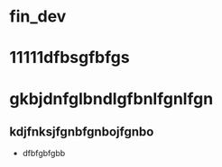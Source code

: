 # fin_dev
<h1>11111dfbsgfbfgs<h1>


<p>gkbjdnfglbndlgfbnlfgnlfgn</p>


<h2>kdjfnksjfgnbfgnbojfgnbo</h2>


<ul>
<li>dfbfgbfgbb</li>

</ul>
<style type="text/css">
    <!--td {border: 1px solid #ccc;}br {mso-data-placement:same-cell;}
    -->
</style>
<table border="1" cellpadding="0" cellspacing="0" dir="ltr" style="table-layout:fixed;font-size:10pt;font-family:Arial;width:0px;border-collapse:collapse;border:none;" xmlns="http://www.w3.org/1999/xhtml">
    <tbody>
        <tr style="height:21px;">
            <td data-sheets-value='{"1":2,"2":"work_table"}' style="overflow:hidden;padding:2px 3px 2px 3px;vertical-align:top;background-color:#d9ead3;wrap-strategy:4;white-space:normal;word-wrap:break-word;">work_table</td>
            <td data-sheets-value='{"1":2,"2":"Рабочая таблица. Учет активов, работа с опционами, тестирование алгоритмической торговли, хэджирование и пр."}' style="overflow:hidden;padding:2px 3px 2px 3px;vertical-align:top;background-color:#d9ead3;wrap-strategy:4;white-space:normal;word-wrap:break-word;">Рабочая таблица. Учет активов, работа с опционами, тестирование алгоритмической торговли, хэджирование и пр.</td>
            <td data-sheets-hyperlink="https://docs.google.com/spreadsheets/d/1bfNJIgSEo9V5Jww1-EoUh_onba2bGY2LpDVx4aYlPzc/edit#gid=380395952" data-sheets-value='{"1":2,"2":"https://docs.google.com/spreadsheets/d/1bfNJIgSEo9V5Jww1-EoUh_onba2bGY2LpDVx4aYlPzc/edit#gid=380395952"}' style="overflow:hidden;padding:2px 3px 2px 3px;vertical-align:top;background-color:#d9ead3;text-decoration:underline;wrap-strategy:4;white-space:normal;word-wrap:break-word;color:#1155cc;"><a class="in-cell-link" href="https://docs.google.com/spreadsheets/d/1bfNJIgSEo9V5Jww1-EoUh_onba2bGY2LpDVx4aYlPzc/edit#gid=380395952" target="_blank">https://docs.google.com/spreadsheets/d/1bfNJIgSEo9V5Jww1-EoUh_onba2bGY2LpDVx4aYlPzc/edit#gid=380395952</a></td>
        </tr>
        <tr style="height:21px;">
            <td data-sheets-value='{"1":2,"2":"stream_main.py\nSTREAM.rar"}' style="overflow:hidden;padding:2px 3px 2px 3px;vertical-align:top;background-color:#d9ead3;wrap-strategy:4;white-space:normal;word-wrap:break-word;">stream_main.py<br>STREAM.rar</td>
            <td data-sheets-value='{"1":2,"2":"Калькулятор фундаментальных показателей и теханализа, для ручной проверки одного тикера"}' style="overflow:hidden;padding:2px 3px 2px 3px;vertical-align:top;background-color:#d9ead3;wrap-strategy:4;white-space:normal;word-wrap:break-word;">Калькулятор фундаментальных показателей и теханализа, для ручной проверки одного тикера</td>
            <td data-sheets-hyperlink="https://drive.google.com/drive/u/0/folders/1xDwig6Dr_Smv16YzyGnhAb8e1gZ2UNkH" data-sheets-value='{"1":2,"2":"https://drive.google.com/drive/u/0/folders/1xDwig6Dr_Smv16YzyGnhAb8e1gZ2UNkH"}' style="overflow:hidden;padding:2px 3px 2px 3px;vertical-align:top;background-color:#d9ead3;text-decoration:underline;wrap-strategy:4;white-space:normal;word-wrap:break-word;color:#1155cc;"><a class="in-cell-link" href="https://drive.google.com/drive/u/0/folders/1xDwig6Dr_Smv16YzyGnhAb8e1gZ2UNkH" target="_blank">https://drive.google.com/drive/u/0/folders/1xDwig6Dr_Smv16YzyGnhAb8e1gZ2UNkH</a></td>
        </tr>
        <tr style="height:21px;">
            <td data-sheets-value='{"1":2,"2":"SMA + Breakout.ipynb"}' style="overflow:hidden;padding:2px 3px 2px 3px;vertical-align:top;background-color:#fff2cc;wrap-strategy:4;white-space:normal;word-wrap:break-word;">SMA + Breakout.ipynb</td>
            <td data-sheets-value='{"1":2,"2":"Срипт в тремя стратегиями по скользящим средним и Breakout. Формирует портфель из волатильных акций и дает сигналы на его покупку или продажу."}' style="overflow:hidden;padding:2px 3px 2px 3px;vertical-align:top;background-color:#fff2cc;wrap-strategy:4;white-space:normal;word-wrap:break-word;">Срипт в тремя стратегиями по скользящим средним и Breakout. Формирует портфель из волатильных акций и дает сигналы на его покупку или продажу.</td>
            <td data-sheets-hyperlink="https://drive.google.com/drive/u/0/folders/1OWUB-KGU_LTrbSuHe_f0cj-YsuqVDUKK" data-sheets-value='{"1":2,"2":"https://drive.google.com/drive/u/0/folders/1OWUB-KGU_LTrbSuHe_f0cj-YsuqVDUKK"}' style="overflow:hidden;padding:2px 3px 2px 3px;vertical-align:top;background-color:#fff2cc;text-decoration:underline;wrap-strategy:4;white-space:normal;word-wrap:break-word;color:#1155cc;"><a class="in-cell-link" href="https://drive.google.com/drive/u/0/folders/1OWUB-KGU_LTrbSuHe_f0cj-YsuqVDUKK" target="_blank">https://drive.google.com/drive/u/0/folders/1OWUB-KGU_LTrbSuHe_f0cj-YsuqVDUKK</a></td>
        </tr>
        <tr style="height:21px;">
            <td data-sheets-value='{"1":2,"2":"SMA + Breakout работает по России.ipynb"}' style="overflow:hidden;padding:2px 3px 2px 3px;vertical-align:top;background-color:#fff2cc;wrap-strategy:4;white-space:normal;word-wrap:break-word;">SMA + Breakout работает по России.ipynb</td>
            <td data-sheets-value='{"1":2,"2":"Срипт в тремя стратегиями по скользящим средним и Breakout. Формирует портфель из волатильных акций и дает сигналы на его покупку или продажу. Сейчас работает на Российских, турецких, польских и сингапурских компаниях"}' style="overflow:hidden;padding:2px 3px 2px 3px;vertical-align:top;background-color:#fff2cc;wrap-strategy:4;white-space:normal;word-wrap:break-word;">Срипт в тремя стратегиями по скользящим средним и Breakout. Формирует портфель из волатильных акций и дает сигналы на его покупку или продажу. Сейчас работает на Российских, турецких, польских и сингапурских компаниях</td>
            <td data-sheets-hyperlink="https://drive.google.com/drive/u/0/folders/1OWUB-KGU_LTrbSuHe_f0cj-YsuqVDUKK" data-sheets-value='{"1":2,"2":"https://drive.google.com/drive/u/0/folders/1OWUB-KGU_LTrbSuHe_f0cj-YsuqVDUKK"}' style="overflow:hidden;padding:2px 3px 2px 3px;vertical-align:top;background-color:#fff2cc;text-decoration:underline;wrap-strategy:4;white-space:normal;word-wrap:break-word;color:#1155cc;"><a class="in-cell-link" href="https://drive.google.com/drive/u/0/folders/1OWUB-KGU_LTrbSuHe_f0cj-YsuqVDUKK" target="_blank">https://drive.google.com/drive/u/0/folders/1OWUB-KGU_LTrbSuHe_f0cj-YsuqVDUKK</a></td>
        </tr>
        <tr style="height:21px;">
            <td data-sheets-value='{"1":2,"2":"Portfolio Beta.ipynb"}' style="overflow:hidden;padding:2px 3px 2px 3px;vertical-align:top;background-color:#fff2cc;wrap-strategy:4;white-space:normal;word-wrap:break-word;">Portfolio Beta.ipynb</td>
            <td data-sheets-value='{"1":2,"2":"Расчет бэты для нескольких компаний, Корреляция компаний, Расчет границы эффективности"}' style="overflow:hidden;padding:2px 3px 2px 3px;vertical-align:top;background-color:#fff2cc;wrap-strategy:4;white-space:normal;word-wrap:break-word;">Расчет бэты для нескольких компаний, Корреляция компаний, Расчет границы эффективности</td>
            <td data-sheets-hyperlink="https://drive.google.com/drive/u/0/folders/1OWUB-KGU_LTrbSuHe_f0cj-YsuqVDUKK" data-sheets-value='{"1":2,"2":"https://drive.google.com/drive/u/0/folders/1OWUB-KGU_LTrbSuHe_f0cj-YsuqVDUKK"}' style="overflow:hidden;padding:2px 3px 2px 3px;vertical-align:top;background-color:#fff2cc;text-decoration:underline;wrap-strategy:4;white-space:normal;word-wrap:break-word;color:#1155cc;"><a class="in-cell-link" href="https://drive.google.com/drive/u/0/folders/1OWUB-KGU_LTrbSuHe_f0cj-YsuqVDUKK" target="_blank">https://drive.google.com/drive/u/0/folders/1OWUB-KGU_LTrbSuHe_f0cj-YsuqVDUKK</a></td>
        </tr>
        <tr style="height:21px;">
            <td data-sheets-value='{"1":2,"2":"Analysis of portfolio.ipynb"}' style="overflow:hidden;padding:2px 3px 2px 3px;vertical-align:top;background-color:#fff2cc;wrap-strategy:4;white-space:normal;word-wrap:break-word;">Analysis of portfolio.ipynb</td>
            <td data-sheets-value='{"1":2,"2":"Анализ портфолио, различных показателей, Корреляция компаний, Расчет границы эффективности"}' style="overflow:hidden;padding:2px 3px 2px 3px;vertical-align:top;background-color:#fff2cc;wrap-strategy:4;white-space:normal;word-wrap:break-word;">Анализ портфолио, различных показателей, Корреляция компаний, Расчет границы эффективности</td>
            <td data-sheets-hyperlink="https://drive.google.com/drive/u/0/folders/1OWUB-KGU_LTrbSuHe_f0cj-YsuqVDUKK" data-sheets-value='{"1":2,"2":"https://drive.google.com/drive/u/0/folders/1OWUB-KGU_LTrbSuHe_f0cj-YsuqVDUKK"}' style="overflow:hidden;padding:2px 3px 2px 3px;vertical-align:top;background-color:#fff2cc;text-decoration:underline;wrap-strategy:4;white-space:normal;word-wrap:break-word;color:#1155cc;"><a class="in-cell-link" href="https://drive.google.com/drive/u/0/folders/1OWUB-KGU_LTrbSuHe_f0cj-YsuqVDUKK" target="_blank">https://drive.google.com/drive/u/0/folders/1OWUB-KGU_LTrbSuHe_f0cj-YsuqVDUKK</a></td>
        </tr>
        <tr style="height:21px;">
            <td data-sheets-value='{"1":2,"2":"Fundamental Momentum Strategy.ipynb"}' style="overflow:hidden;padding:2px 3px 2px 3px;vertical-align:top;background-color:#fff2cc;wrap-strategy:4;white-space:normal;word-wrap:break-word;">Fundamental Momentum Strategy.ipynb</td>
            <td data-sheets-value='{"1":2,"2":"Сратегия фунламентального моментума. Дает сигналы о покупке или продажи портфеля на основании прироста операционной прибыли. Запускаем на сервере"}' style="overflow:hidden;padding:2px 3px 2px 3px;vertical-align:top;background-color:#fff2cc;wrap-strategy:4;white-space:normal;word-wrap:break-word;">Сратегия фунламентального моментума. Дает сигналы о покупке или продажи портфеля на основании прироста операционной прибыли. Запускаем на сервере</td>
            <td data-sheets-hyperlink="https://drive.google.com/drive/u/0/folders/1OWUB-KGU_LTrbSuHe_f0cj-YsuqVDUKK" data-sheets-value='{"1":2,"2":"https://drive.google.com/drive/u/0/folders/1OWUB-KGU_LTrbSuHe_f0cj-YsuqVDUKK"}' style="overflow:hidden;padding:2px 3px 2px 3px;vertical-align:top;background-color:#fff2cc;text-decoration:underline;wrap-strategy:4;white-space:normal;word-wrap:break-word;color:#1155cc;"><a class="in-cell-link" href="https://drive.google.com/drive/u/0/folders/1OWUB-KGU_LTrbSuHe_f0cj-YsuqVDUKK" target="_blank">https://drive.google.com/drive/u/0/folders/1OWUB-KGU_LTrbSuHe_f0cj-YsuqVDUKK</a></td>
        </tr>
        <tr style="height:21px;">
            <td data-sheets-value='{"1":2,"2":"RSI strategy (1).ipynb"}' style="overflow:hidden;padding:2px 3px 2px 3px;vertical-align:top;background-color:#fff2cc;wrap-strategy:4;white-space:normal;word-wrap:break-word;">RSI strategy (1).ipynb</td>
            <td data-sheets-value='{"1":2,"2":"Стратегия RSI. Создает сигналы на основании показателя RSI для покупки и продажи акций. Запущен на сервере на металлургов"}' style="overflow:hidden;padding:2px 3px 2px 3px;vertical-align:top;background-color:#fff2cc;wrap-strategy:4;white-space:normal;word-wrap:break-word;">Стратегия RSI. Создает сигналы на основании показателя RSI для покупки и продажи акций. Запущен на сервере на металлургов</td>
            <td data-sheets-hyperlink="https://drive.google.com/drive/u/0/folders/1OWUB-KGU_LTrbSuHe_f0cj-YsuqVDUKK" data-sheets-value='{"1":2,"2":"https://drive.google.com/drive/u/0/folders/1OWUB-KGU_LTrbSuHe_f0cj-YsuqVDUKK"}' style="overflow:hidden;padding:2px 3px 2px 3px;vertical-align:top;background-color:#fff2cc;text-decoration:underline;wrap-strategy:4;white-space:normal;word-wrap:break-word;color:#1155cc;"><a class="in-cell-link" href="https://drive.google.com/drive/u/0/folders/1OWUB-KGU_LTrbSuHe_f0cj-YsuqVDUKK" target="_blank">https://drive.google.com/drive/u/0/folders/1OWUB-KGU_LTrbSuHe_f0cj-YsuqVDUKK</a></td>
        </tr>
        <tr style="height:21px;">
            <td data-sheets-value='{"1":2,"2":"Cross sectional momentum strategy.ipynb"}' style="overflow:hidden;padding:2px 3px 2px 3px;vertical-align:top;background-color:#fff2cc;wrap-strategy:4;white-space:normal;word-wrap:break-word;">Cross sectional momentum strategy.ipynb</td>
            <td data-sheets-value='{"1":2,"2":"Стратегия кроссекции. "}' style="overflow:hidden;padding:2px 3px 2px 3px;vertical-align:top;background-color:#fff2cc;wrap-strategy:4;white-space:normal;word-wrap:break-word;">Стратегия кроссекции.&nbsp;</td>
            <td data-sheets-hyperlink="https://drive.google.com/drive/u/0/folders/1OWUB-KGU_LTrbSuHe_f0cj-YsuqVDUKK" data-sheets-value='{"1":2,"2":"https://drive.google.com/drive/u/0/folders/1OWUB-KGU_LTrbSuHe_f0cj-YsuqVDUKK"}' style="overflow:hidden;padding:2px 3px 2px 3px;vertical-align:top;background-color:#fff2cc;text-decoration:underline;wrap-strategy:4;white-space:normal;word-wrap:break-word;color:#1155cc;"><a class="in-cell-link" href="https://drive.google.com/drive/u/0/folders/1OWUB-KGU_LTrbSuHe_f0cj-YsuqVDUKK" target="_blank">https://drive.google.com/drive/u/0/folders/1OWUB-KGU_LTrbSuHe_f0cj-YsuqVDUKK</a></td>
        </tr>
        <tr style="height:21px;">
            <td data-sheets-value='{"1":2,"2":"TSMOM on Multiple Asset Classes.ipynb"}' style="overflow:hidden;padding:2px 3px 2px 3px;vertical-align:top;background-color:#fff2cc;wrap-strategy:4;white-space:normal;word-wrap:break-word;">TSMOM on Multiple Asset Classes.ipynb</td>
            <td data-sheets-value='{"1":2,"2":"Стратегия Time series (временных рядов) для нескольких тикеров"}' style="overflow:hidden;padding:2px 3px 2px 3px;vertical-align:top;background-color:#fff2cc;wrap-strategy:4;white-space:normal;word-wrap:break-word;">Стратегия Time series (временных рядов) для нескольких тикеров</td>
            <td data-sheets-hyperlink="https://drive.google.com/drive/u/0/folders/1OWUB-KGU_LTrbSuHe_f0cj-YsuqVDUKK" data-sheets-value='{"1":2,"2":"https://drive.google.com/drive/u/0/folders/1OWUB-KGU_LTrbSuHe_f0cj-YsuqVDUKK"}' style="overflow:hidden;padding:2px 3px 2px 3px;vertical-align:top;background-color:#fff2cc;text-decoration:underline;wrap-strategy:4;white-space:normal;word-wrap:break-word;color:#1155cc;"><a class="in-cell-link" href="https://drive.google.com/drive/u/0/folders/1OWUB-KGU_LTrbSuHe_f0cj-YsuqVDUKK" target="_blank">https://drive.google.com/drive/u/0/folders/1OWUB-KGU_LTrbSuHe_f0cj-YsuqVDUKK</a></td>
        </tr>
        <tr style="height:21px;">
            <td data-sheets-value='{"1":2,"2":"Time Series Momentum Strategy.ipynb"}' style="overflow:hidden;padding:2px 3px 2px 3px;vertical-align:top;background-color:#fff2cc;wrap-strategy:4;white-space:normal;word-wrap:break-word;">Time Series Momentum Strategy.ipynb</td>
            <td data-sheets-value='{"1":2,"2":"Стратегия Time series (временных рядов) для одного тикера"}' style="overflow:hidden;padding:2px 3px 2px 3px;vertical-align:top;background-color:#fff2cc;wrap-strategy:4;white-space:normal;word-wrap:break-word;">Стратегия Time series (временных рядов) для одного тикера</td>
            <td data-sheets-hyperlink="https://drive.google.com/drive/u/0/folders/1OWUB-KGU_LTrbSuHe_f0cj-YsuqVDUKK" data-sheets-value='{"1":2,"2":"https://drive.google.com/drive/u/0/folders/1OWUB-KGU_LTrbSuHe_f0cj-YsuqVDUKK"}' style="overflow:hidden;padding:2px 3px 2px 3px;vertical-align:top;background-color:#fff2cc;text-decoration:underline;wrap-strategy:4;white-space:normal;word-wrap:break-word;color:#1155cc;"><a class="in-cell-link" href="https://drive.google.com/drive/u/0/folders/1OWUB-KGU_LTrbSuHe_f0cj-YsuqVDUKK" target="_blank">https://drive.google.com/drive/u/0/folders/1OWUB-KGU_LTrbSuHe_f0cj-YsuqVDUKK</a></td>
        </tr>
        <tr style="height:21px;">
            <td data-sheets-value='{"1":2,"2":"Optimal Lookback and Holding Period.ipynb"}' style="overflow:hidden;padding:2px 3px 2px 3px;vertical-align:top;background-color:#fff2cc;wrap-strategy:4;white-space:normal;word-wrap:break-word;">Optimal Lookback and Holding Period.ipynb</td>
            <td data-sheets-value='{"1":2,"2":"Расчет оптимального периода обучения и периода владения акциями. Нужно для бэктестинга"}' style="overflow:hidden;padding:2px 3px 2px 3px;vertical-align:top;background-color:#fff2cc;wrap-strategy:4;white-space:normal;word-wrap:break-word;">Расчет оптимального периода обучения и периода владения акциями. Нужно для бэктестинга</td>
            <td data-sheets-hyperlink="https://drive.google.com/drive/u/0/folders/1OWUB-KGU_LTrbSuHe_f0cj-YsuqVDUKK" data-sheets-value='{"1":2,"2":"https://drive.google.com/drive/u/0/folders/1OWUB-KGU_LTrbSuHe_f0cj-YsuqVDUKK"}' style="overflow:hidden;padding:2px 3px 2px 3px;vertical-align:top;background-color:#fff2cc;text-decoration:underline;wrap-strategy:4;white-space:normal;word-wrap:break-word;color:#1155cc;"><a class="in-cell-link" href="https://drive.google.com/drive/u/0/folders/1OWUB-KGU_LTrbSuHe_f0cj-YsuqVDUKK" target="_blank">https://drive.google.com/drive/u/0/folders/1OWUB-KGU_LTrbSuHe_f0cj-YsuqVDUKK</a></td>
        </tr>
        <tr style="height:21px;">
            <td data-sheets-value='{"1":2,"2":"Портфельный анализ.ipynb"}' style="overflow:hidden;padding:2px 3px 2px 3px;vertical-align:top;background-color:#fff2cc;wrap-strategy:4;white-space:normal;word-wrap:break-word;">Портфельный анализ.ipynb</td>
            <td data-sheets-value='{"1":2,"2":"Индусовский скрипт для анализа доходности портфеля. "}' style="overflow:hidden;padding:2px 3px 2px 3px;vertical-align:top;background-color:#fff2cc;wrap-strategy:4;white-space:normal;word-wrap:break-word;">Индусовский скрипт для анализа доходности портфеля.&nbsp;</td>
            <td data-sheets-hyperlink="https://drive.google.com/drive/u/0/folders/1OWUB-KGU_LTrbSuHe_f0cj-YsuqVDUKK" data-sheets-value='{"1":2,"2":"https://drive.google.com/drive/u/0/folders/1OWUB-KGU_LTrbSuHe_f0cj-YsuqVDUKK"}' style="overflow:hidden;padding:2px 3px 2px 3px;vertical-align:top;background-color:#fff2cc;text-decoration:underline;wrap-strategy:4;white-space:normal;word-wrap:break-word;color:#1155cc;"><a class="in-cell-link" href="https://drive.google.com/drive/u/0/folders/1OWUB-KGU_LTrbSuHe_f0cj-YsuqVDUKK" target="_blank">https://drive.google.com/drive/u/0/folders/1OWUB-KGU_LTrbSuHe_f0cj-YsuqVDUKK</a></td>
        </tr>
        <tr style="height:21px;">
            <td data-sheets-value='{"1":2,"2":"Exante API.ipynb"}' style="overflow:hidden;padding:2px 3px 2px 3px;vertical-align:top;background-color:#fff2cc;wrap-strategy:4;white-space:normal;word-wrap:break-word;">Exante API.ipynb</td>
            <td data-sheets-value='{"1":2,"2":"Подключение к АПИ Эксанты и получение данных по опционам (но не всех)"}' style="overflow:hidden;padding:2px 3px 2px 3px;vertical-align:top;background-color:#fff2cc;wrap-strategy:4;white-space:normal;word-wrap:break-word;">Подключение к АПИ Эксанты и получение данных по опционам (но не всех)</td>
            <td data-sheets-hyperlink="https://drive.google.com/drive/u/0/folders/1OWUB-KGU_LTrbSuHe_f0cj-YsuqVDUKK" data-sheets-value='{"1":2,"2":"https://drive.google.com/drive/u/0/folders/1OWUB-KGU_LTrbSuHe_f0cj-YsuqVDUKK"}' style="overflow:hidden;padding:2px 3px 2px 3px;vertical-align:top;background-color:#fff2cc;text-decoration:underline;wrap-strategy:4;white-space:normal;word-wrap:break-word;color:#1155cc;"><a class="in-cell-link" href="https://drive.google.com/drive/u/0/folders/1OWUB-KGU_LTrbSuHe_f0cj-YsuqVDUKK" target="_blank">https://drive.google.com/drive/u/0/folders/1OWUB-KGU_LTrbSuHe_f0cj-YsuqVDUKK</a></td>
        </tr>
        <tr style="height:21px;">
            <td data-sheets-value='{"1":2,"2":"Forward Volatility.ipynb"}' style="overflow:hidden;padding:2px 3px 2px 3px;vertical-align:top;background-color:#fff2cc;wrap-strategy:4;white-space:normal;word-wrap:break-word;">Forward Volatility.ipynb</td>
            <td data-sheets-value='{"1":2,"2":"Стратегия будующей волатильности по опционам. Еще не работает, в тесте"}' style="overflow:hidden;padding:2px 3px 2px 3px;vertical-align:top;background-color:#fff2cc;wrap-strategy:4;white-space:normal;word-wrap:break-word;">Стратегия будующей волатильности по опционам. Еще не работает, в тесте</td>
            <td data-sheets-hyperlink="https://drive.google.com/drive/u/0/folders/1OWUB-KGU_LTrbSuHe_f0cj-YsuqVDUKK" data-sheets-value='{"1":2,"2":"https://drive.google.com/drive/u/0/folders/1OWUB-KGU_LTrbSuHe_f0cj-YsuqVDUKK"}' style="overflow:hidden;padding:2px 3px 2px 3px;vertical-align:top;background-color:#fff2cc;text-decoration:underline;wrap-strategy:4;white-space:normal;word-wrap:break-word;color:#1155cc;"><a class="in-cell-link" href="https://drive.google.com/drive/u/0/folders/1OWUB-KGU_LTrbSuHe_f0cj-YsuqVDUKK" target="_blank">https://drive.google.com/drive/u/0/folders/1OWUB-KGU_LTrbSuHe_f0cj-YsuqVDUKK</a></td>
        </tr>
        <tr style="height:21px;">
            <td data-sheets-value='{"1":2,"2":"ТЗ"}' style="overflow:hidden;padding:2px 3px 2px 3px;vertical-align:top;background-color:#cfe2f3;wrap-strategy:4;white-space:normal;word-wrap:break-word;color:#000000;">ТЗ</td>
            <td data-sheets-value='{"1":2,"2":"Файлик с заданиями на разработку"}' style="overflow:hidden;padding:2px 3px 2px 3px;vertical-align:top;background-color:#cfe2f3;wrap-strategy:4;white-space:normal;word-wrap:break-word;">Файлик с заданиями на разработку</td>
            <td data-sheets-hyperlink="https://docs.google.com/document/d/1pk2PJLYzH1rF0tOYefzFDvZmqYyhBUS3XprJ3B7eCnQ/edit" data-sheets-value='{"1":2,"2":"https://docs.google.com/document/d/1pk2PJLYzH1rF0tOYefzFDvZmqYyhBUS3XprJ3B7eCnQ/edit"}' style="overflow:hidden;padding:2px 3px 2px 3px;vertical-align:top;background-color:#cfe2f3;text-decoration:underline;wrap-strategy:4;white-space:normal;word-wrap:break-word;color:#1155cc;"><a class="in-cell-link" href="https://docs.google.com/document/d/1pk2PJLYzH1rF0tOYefzFDvZmqYyhBUS3XprJ3B7eCnQ/edit" target="_blank">https://docs.google.com/document/d/1pk2PJLYzH1rF0tOYefzFDvZmqYyhBUS3XprJ3B7eCnQ/edit</a></td>
        </tr>
        <tr style="height:21px;">
            <td data-sheets-value='{"1":2,"2":"Списки компаний с опционами"}' style="overflow:hidden;padding:2px 3px 2px 3px;vertical-align:top;background-color:#cfe2f3;wrap-strategy:4;white-space:normal;word-wrap:break-word;">Списки компаний с опционами</td>
            <td data-sheets-value='{"1":2,"2":"Списки компаний на разных страновых биржах с опционами и без"}' style="overflow:hidden;padding:2px 3px 2px 3px;vertical-align:top;background-color:#cfe2f3;wrap-strategy:4;white-space:normal;word-wrap:break-word;">Списки компаний на разных страновых биржах с опционами и без</td>
            <td data-sheets-hyperlink="https://docs.google.com/spreadsheets/d/1lDhu6-tBmoh66a1mY3RU2yPV2_3uIzNSQWNI5UtMcag/edit#gid=0" data-sheets-value='{"1":2,"2":"https://docs.google.com/spreadsheets/d/1lDhu6-tBmoh66a1mY3RU2yPV2_3uIzNSQWNI5UtMcag/edit#gid=0"}' style="overflow:hidden;padding:2px 3px 2px 3px;vertical-align:top;background-color:#cfe2f3;text-decoration:underline;wrap-strategy:4;white-space:normal;word-wrap:break-word;color:#1155cc;"><a class="in-cell-link" href="https://docs.google.com/spreadsheets/d/1lDhu6-tBmoh66a1mY3RU2yPV2_3uIzNSQWNI5UtMcag/edit#gid=0" target="_blank">https://docs.google.com/spreadsheets/d/1lDhu6-tBmoh66a1mY3RU2yPV2_3uIzNSQWNI5UtMcag/edit#gid=0</a></td>
        </tr>
        <tr style="height:21px;">
            <td data-sheets-value='{"1":2,"2":"Тесты бэктестинга"}' style="overflow:hidden;padding:2px 3px 2px 3px;vertical-align:top;background-color:#cfe2f3;wrap-strategy:4;white-space:normal;word-wrap:break-word;">Тесты бэктестинга</td>
            <td data-sheets-value='{"1":2,"2":"Сохраняем все данные по бэктестам всех скриптов (фундаментальные показатели, тех показатели)"}' style="overflow:hidden;padding:2px 3px 2px 3px;vertical-align:top;background-color:#cfe2f3;wrap-strategy:4;white-space:normal;word-wrap:break-word;">Сохраняем все данные по бэктестам всех скриптов (фундаментальные показатели, тех показатели)</td>
            <td data-sheets-hyperlink="https://docs.google.com/spreadsheets/d/1tXInzypcyEFJpfeb7deCcnrzTckofz2p3KSbbaKsEi4/edit?usp=drive_web&ouid=114511320445714326138" data-sheets-value='{"1":2,"2":"https://docs.google.com/spreadsheets/d/1tXInzypcyEFJpfeb7deCcnrzTckofz2p3KSbbaKsEi4/edit?usp=drive_web&ouid=114511320445714326138"}' style="overflow:hidden;padding:2px 3px 2px 3px;vertical-align:top;background-color:#cfe2f3;text-decoration:underline;wrap-strategy:4;white-space:normal;word-wrap:break-word;color:#1155cc;"><a class="in-cell-link" href="https://docs.google.com/spreadsheets/d/1tXInzypcyEFJpfeb7deCcnrzTckofz2p3KSbbaKsEi4/edit?usp=drive_web&ouid=114511320445714326138" target="_blank">https://docs.google.com/spreadsheets/d/1tXInzypcyEFJpfeb7deCcnrzTckofz2p3KSbbaKsEi4/edit?usp=drive_web&amp;ouid=114511320445714326138</a></td>
        </tr>
        <tr style="height:21px;">
            <td data-sheets-value='{"1":2,"2":"Бэктестинг"}' style="overflow:hidden;padding:2px 3px 2px 3px;vertical-align:top;background-color:#cfe2f3;wrap-strategy:4;white-space:normal;word-wrap:break-word;">Бэктестинг</td>
            <td data-sheets-value='{"1":2,"2":"Тех. задание на бэктестинг фундаментальных показателей"}' style="overflow:hidden;padding:2px 3px 2px 3px;vertical-align:top;background-color:#cfe2f3;wrap-strategy:4;white-space:normal;word-wrap:break-word;">Тех. задание на бэктестинг фундаментальных показателей</td>
            <td data-sheets-hyperlink="https://docs.google.com/document/d/1S21cj_lkinr6jOu9Bw60dvxMjXRCwcMDXoR859m2_pc/edit" data-sheets-value='{"1":2,"2":"https://docs.google.com/document/d/1S21cj_lkinr6jOu9Bw60dvxMjXRCwcMDXoR859m2_pc/edit"}' style="overflow:hidden;padding:2px 3px 2px 3px;vertical-align:top;background-color:#cfe2f3;text-decoration:underline;wrap-strategy:4;white-space:normal;word-wrap:break-word;color:#1155cc;"><a class="in-cell-link" href="https://docs.google.com/document/d/1S21cj_lkinr6jOu9Bw60dvxMjXRCwcMDXoR859m2_pc/edit" target="_blank">https://docs.google.com/document/d/1S21cj_lkinr6jOu9Bw60dvxMjXRCwcMDXoR859m2_pc/edit</a></td>
        </tr>
        <tr style="height:21px;">
            <td data-sheets-value='{"1":2,"2":"Бэклог Fin-Service"}' style="overflow:hidden;padding:2px 3px 2px 3px;vertical-align:top;background-color:#cfe2f3;wrap-strategy:4;white-space:normal;word-wrap:break-word;">Бэклог Fin-Service</td>
            <td data-sheets-value='{"1":2,"2":"Бэклог Антона"}' style="overflow:hidden;padding:2px 3px 2px 3px;vertical-align:top;background-color:#cfe2f3;wrap-strategy:4;white-space:normal;word-wrap:break-word;">Бэклог Антона</td>
            <td data-sheets-hyperlink="https://docs.google.com/spreadsheets/d/1V-lEP8w5tBEz5NFtfxnglhB1cFCuJXIVPU3Qfq_y5Lw/edit" data-sheets-value='{"1":2,"2":"https://docs.google.com/spreadsheets/d/1V-lEP8w5tBEz5NFtfxnglhB1cFCuJXIVPU3Qfq_y5Lw/edit"}' style="overflow:hidden;padding:2px 3px 2px 3px;vertical-align:top;background-color:#cfe2f3;text-decoration:underline;wrap-strategy:4;white-space:normal;word-wrap:break-word;color:#1155cc;"><a class="in-cell-link" href="https://docs.google.com/spreadsheets/d/1V-lEP8w5tBEz5NFtfxnglhB1cFCuJXIVPU3Qfq_y5Lw/edit" target="_blank">https://docs.google.com/spreadsheets/d/1V-lEP8w5tBEz5NFtfxnglhB1cFCuJXIVPU3Qfq_y5Lw/edit</a></td>
        </tr>
        <tr style="height:21px;">
            <td data-sheets-value='{"1":2,"2":"Анализ менеджмента компаний"}' style="overflow:hidden;padding:2px 3px 2px 3px;vertical-align:top;background-color:#cfe2f3;wrap-strategy:4;white-space:normal;word-wrap:break-word;">Анализ менеджмента компаний</td>
            <td data-sheets-value='{"1":2,"2":"Папка с текстами по аналитике компаний, рынков, менеджеров. От Татьяны."}' style="overflow:hidden;padding:2px 3px 2px 3px;vertical-align:top;background-color:#cfe2f3;wrap-strategy:4;white-space:normal;word-wrap:break-word;">Папка с текстами по аналитике компаний, рынков, менеджеров. От Татьяны.</td>
            <td data-sheets-hyperlink="https://drive.google.com/drive/u/0/folders/13w2PnV-uIDYdJL7zLQeDUSH6kZVBEQxq" data-sheets-value='{"1":2,"2":"https://drive.google.com/drive/u/0/folders/13w2PnV-uIDYdJL7zLQeDUSH6kZVBEQxq"}' style="overflow:hidden;padding:2px 3px 2px 3px;vertical-align:top;background-color:#cfe2f3;text-decoration:underline;wrap-strategy:4;white-space:normal;word-wrap:break-word;color:#1155cc;"><a class="in-cell-link" href="https://drive.google.com/drive/u/0/folders/13w2PnV-uIDYdJL7zLQeDUSH6kZVBEQxq" target="_blank">https://drive.google.com/drive/u/0/folders/13w2PnV-uIDYdJL7zLQeDUSH6kZVBEQxq</a></td>
        </tr>
        <tr style="height:21px;">
            <td data-sheets-value='{"1":2,"2":"Анализ Активов по странам 25.06.2020"}' style="overflow:hidden;padding:2px 3px 2px 3px;vertical-align:top;background-color:#cfe2f3;wrap-strategy:4;white-space:normal;word-wrap:break-word;">Анализ Активов по странам 25.06.2020</td>
            <td data-sheets-value='{"1":2,"2":"Страновой анализ, макроэкономика, таблица по странам"}' style="overflow:hidden;padding:2px 3px 2px 3px;vertical-align:top;background-color:#cfe2f3;wrap-strategy:4;white-space:normal;word-wrap:break-word;">Страновой анализ, макроэкономика, таблица по странам</td>
            <td data-sheets-hyperlink="https://docs.google.com/spreadsheets/d/1lHAsCKetIJaIfZPt56tAuRu5gdk-a3WKKb1e5S7q39s/edit#gid=0" data-sheets-value='{"1":2,"2":"https://docs.google.com/spreadsheets/d/1lHAsCKetIJaIfZPt56tAuRu5gdk-a3WKKb1e5S7q39s/edit#gid=0"}' style="overflow:hidden;padding:2px 3px 2px 3px;vertical-align:top;background-color:#cfe2f3;text-decoration:underline;wrap-strategy:4;white-space:normal;word-wrap:break-word;color:#1155cc;"><a class="in-cell-link" href="https://docs.google.com/spreadsheets/d/1lHAsCKetIJaIfZPt56tAuRu5gdk-a3WKKb1e5S7q39s/edit#gid=0" target="_blank">https://docs.google.com/spreadsheets/d/1lHAsCKetIJaIfZPt56tAuRu5gdk-a3WKKb1e5S7q39s/edit#gid=0</a></td>
        </tr>
        <tr style="height:21px;">
            <td data-sheets-value='{"1":2,"2":"Экспресс Анализ"}' style="overflow:hidden;padding:2px 3px 2px 3px;vertical-align:top;background-color:#cfe2f3;wrap-strategy:4;white-space:normal;word-wrap:break-word;">Экспресс Анализ</td>
            <td data-sheets-value='{"1":2,"2":"Калькулятор линейной регрессии по FCF в таблицах гугла"}' style="overflow:hidden;padding:2px 3px 2px 3px;vertical-align:top;background-color:#cfe2f3;wrap-strategy:4;white-space:normal;word-wrap:break-word;">Калькулятор линейной регрессии по FCF в таблицах гугла</td>
            <td data-sheets-hyperlink="https://docs.google.com/spreadsheets/d/17V-VUmYCcprU0MziahE0W0iPNGOcNhxW6-Mq7RbaBLo/edit#gid=1549630954" data-sheets-value='{"1":2,"2":"https://docs.google.com/spreadsheets/d/17V-VUmYCcprU0MziahE0W0iPNGOcNhxW6-Mq7RbaBLo/edit#gid=1549630954"}' style="overflow:hidden;padding:2px 3px 2px 3px;vertical-align:top;background-color:#cfe2f3;text-decoration:underline;wrap-strategy:4;white-space:normal;word-wrap:break-word;color:#1155cc;"><a class="in-cell-link" href="https://docs.google.com/spreadsheets/d/17V-VUmYCcprU0MziahE0W0iPNGOcNhxW6-Mq7RbaBLo/edit#gid=1549630954" target="_blank">https://docs.google.com/spreadsheets/d/17V-VUmYCcprU0MziahE0W0iPNGOcNhxW6-Mq7RbaBLo/edit#gid=1549630954</a></td>
        </tr>
        <tr style="height:21px;">
            <td data-sheets-value='{"1":2,"2":"Finviz"}' style="overflow:hidden;padding:2px 3px 2px 3px;vertical-align:top;background-color:#cfe2f3;wrap-strategy:4;white-space:normal;word-wrap:break-word;">Finviz</td>
            <td data-sheets-value='{"1":2,"2":"Гугл таблица с параметрами компаний, которые тянем с Финвиза"}' style="overflow:hidden;padding:2px 3px 2px 3px;vertical-align:top;background-color:#cfe2f3;wrap-strategy:4;white-space:normal;word-wrap:break-word;">Гугл таблица с параметрами компаний, которые тянем с Финвиза</td>
            <td data-sheets-hyperlink="https://docs.google.com/spreadsheets/d/1E-p7_OoKAiljQU1236uzivFyJaFugzEvwHuWLMlZqzw/edit#gid=367987789" data-sheets-value='{"1":2,"2":"https://docs.google.com/spreadsheets/d/1E-p7_OoKAiljQU1236uzivFyJaFugzEvwHuWLMlZqzw/edit#gid=367987789"}' style="overflow:hidden;padding:2px 3px 2px 3px;vertical-align:top;background-color:#cfe2f3;text-decoration:underline;wrap-strategy:4;white-space:normal;word-wrap:break-word;color:#1155cc;"><a class="in-cell-link" href="https://docs.google.com/spreadsheets/d/1E-p7_OoKAiljQU1236uzivFyJaFugzEvwHuWLMlZqzw/edit#gid=367987789" target="_blank">https://docs.google.com/spreadsheets/d/1E-p7_OoKAiljQU1236uzivFyJaFugzEvwHuWLMlZqzw/edit#gid=367987789</a></td>
        </tr>
        <tr style="height:21px;">
            <td data-sheets-value='{"1":2,"2":"Калькулятор FCF"}' style="overflow:hidden;padding:2px 3px 2px 3px;vertical-align:top;background-color:#cfe2f3;wrap-strategy:4;white-space:normal;word-wrap:break-word;">Калькулятор FCF</td>
            <td data-sheets-value='{"1":2,"2":"Гугл талица с ручным калькулятором FCF, можно посчитать компанию если забить нужные данные"}' style="overflow:hidden;padding:2px 3px 2px 3px;vertical-align:top;background-color:#cfe2f3;wrap-strategy:4;white-space:normal;word-wrap:break-word;">Гугл талица с ручным калькулятором FCF, можно посчитать компанию если забить нужные данные</td>
            <td data-sheets-hyperlink="https://docs.google.com/spreadsheets/d/13oLNd0byf4KVW4xJb2vkeHTcVyJArAXSEcezBmfcrBQ/edit#gid=0" data-sheets-value='{"1":2,"2":"https://docs.google.com/spreadsheets/d/13oLNd0byf4KVW4xJb2vkeHTcVyJArAXSEcezBmfcrBQ/edit#gid=0"}' style="overflow:hidden;padding:2px 3px 2px 3px;vertical-align:top;background-color:#cfe2f3;text-decoration:underline;wrap-strategy:4;white-space:normal;word-wrap:break-word;color:#1155cc;"><a class="in-cell-link" href="https://docs.google.com/spreadsheets/d/13oLNd0byf4KVW4xJb2vkeHTcVyJArAXSEcezBmfcrBQ/edit#gid=0" target="_blank">https://docs.google.com/spreadsheets/d/13oLNd0byf4KVW4xJb2vkeHTcVyJArAXSEcezBmfcrBQ/edit#gid=0</a></td>
        </tr>
        <tr style="height:21px;">
            <td style="overflow:hidden;padding:2px 3px 2px 3px;vertical-align:top;"><br></td>
            <td style="overflow:hidden;padding:2px 3px 2px 3px;vertical-align:top;"><br></td>
            <td style="overflow:hidden;padding:2px 3px 2px 3px;vertical-align:top;"><br></td>
        </tr>
        <tr style="height:21px;">
            <td data-sheets-hyperlinkruns='{"1":11,"2":"http://option.py/"}{"1":20}' data-sheets-textstyleruns='{"1":0}{"1":11,"2":{"2":{"1":2,"2":0}}}{"1":12,"2":{"2":{"1":2,"2":1136076},"9":1}}{"1":22}' data-sheets-value='{"1":2,"2":"optin.ipynb\noption.py\nSeetzzz-1cb93f64d8d7.json"}' style="overflow:hidden;padding:2px 3px 2px 3px;vertical-align:top;background-color:#d9d2e9;wrap-strategy:4;white-space:normal;word-wrap:break-word;"><span style="font-size:10pt;font-family:Arial;font-style:normal;">optin.ipynb</span><span style="font-size:10pt;font-family:Arial;font-style:normal;color:#000000;"><a class="in-cell-link" href="http://option.py/" target="_blank"><br></a></span><span style="font-size:10pt;font-family:Arial;font-style:normal;text-decoration:underline;-webkit-text-decoration-skip:none;text-decoration-skip-ink:none;color:#1155cc;"><a class="in-cell-link" href="http://option.py/" target="_blank">option.p</a></span><span style="font-size:10pt;font-family:Arial;font-style:normal;text-decoration:underline;-webkit-text-decoration-skip:none;text-decoration-skip-ink:none;color:#1155cc;">y<br></span><span style="font-size:10pt;font-family:Arial;font-style:normal;">Seetzzz-1cb93f64d8d7.json</span></td>
            <td data-sheets-value='{"1":2,"2":"Функционал по сбору опционов и расчету премий и доходностей"}' style="overflow:hidden;padding:2px 3px 2px 3px;vertical-align:top;background-color:#d9d2e9;wrap-strategy:4;white-space:normal;word-wrap:break-word;">Функционал по сбору опционов и расчету премий и доходностей</td>
            <td data-sheets-hyperlink="https://drive.google.com/drive/u/0/folders/1S6jojQAYagZ7r44bt3vptp7uwwVFxVfx" data-sheets-value='{"1":2,"2":"https://drive.google.com/drive/u/0/folders/1S6jojQAYagZ7r44bt3vptp7uwwVFxVfx"}' style="overflow:hidden;padding:2px 3px 2px 3px;vertical-align:top;background-color:#d9d2e9;text-decoration:underline;wrap-strategy:4;white-space:normal;word-wrap:break-word;color:#1155cc;"><a class="in-cell-link" href="https://drive.google.com/drive/u/0/folders/1S6jojQAYagZ7r44bt3vptp7uwwVFxVfx" target="_blank">https://drive.google.com/drive/u/0/folders/1S6jojQAYagZ7r44bt3vptp7uwwVFxVfx</a></td>
        </tr>
        <tr style="height:21px;">
            <td data-sheets-value='{"1":2,"2":"QANDL_NOTEBOOK.ipynb\nPACKEGE_QANDL .ipynb\nQANDL.rar\nMARGIN.ipynb\nProbability_price_FCF_14_12.ipynb\nTICKER_companies.csv"}' style="overflow:hidden;padding:2px 3px 2px 3px;vertical-align:top;background-color:#d9d2e9;wrap-strategy:4;white-space:normal;word-wrap:break-word;">QANDL_NOTEBOOK.ipynb<br>PACKEGE_QANDL .ipynb<br>QANDL.rar<br>MARGIN.ipynb<br>Probability_price_FCF_14_12.ipynb<br>TICKER_companies.csv</td>
            <td data-sheets-value='{"1":2,"2":"Функционал по работе с Quandl АПИ. Расчет FCF по базе данных Quandl"}' style="overflow:hidden;padding:2px 3px 2px 3px;vertical-align:top;background-color:#d9d2e9;wrap-strategy:4;white-space:normal;word-wrap:break-word;">Функционал по работе с Quandl АПИ. Расчет FCF по базе данных Quandl</td>
            <td data-sheets-hyperlink="https://drive.google.com/drive/u/0/folders/1kWT8pZA2gS5dCClrkPLpNsyqafK-o2jh" data-sheets-value='{"1":2,"2":"https://drive.google.com/drive/u/0/folders/1kWT8pZA2gS5dCClrkPLpNsyqafK-o2jh"}' style="overflow:hidden;padding:2px 3px 2px 3px;vertical-align:top;background-color:#d9d2e9;text-decoration:underline;wrap-strategy:4;white-space:normal;word-wrap:break-word;color:#1155cc;"><a class="in-cell-link" href="https://drive.google.com/drive/u/0/folders/1kWT8pZA2gS5dCClrkPLpNsyqafK-o2jh" target="_blank">https://drive.google.com/drive/u/0/folders/1kWT8pZA2gS5dCClrkPLpNsyqafK-o2jh</a></td>
        </tr>
        <tr style="height:21px;">
            <td data-sheets-value='{"1":2,"2":"MAIN_OLD_API_PACKAGE.rar\nMAIN_OLD_API_NOTEBOOK.rar\nMAIN_NOTEBOOK_07.12.rar\nEN_MAIN_NOTEBOOK.rar\nRU_MAIN_NOTEBOOK.rar\nEN_PACKAGE.rar"}' style="overflow:hidden;padding:2px 3px 2px 3px;vertical-align:top;background-color:#d9d2e9;wrap-strategy:4;white-space:normal;word-wrap:break-word;">MAIN_OLD_API_PACKAGE.rar<br>MAIN_OLD_API_NOTEBOOK.rar<br>MAIN_NOTEBOOK_07.12.rar<br>EN_MAIN_NOTEBOOK.rar<br>RU_MAIN_NOTEBOOK.rar<br>EN_PACKAGE.rar</td>
            <td data-sheets-value='{"1":2,"2":"Расчте фундаментальных показателей с реализацией отдельных файлов функций"}' style="overflow:hidden;padding:2px 3px 2px 3px;vertical-align:top;background-color:#d9d2e9;wrap-strategy:4;white-space:normal;word-wrap:break-word;">Расчте фундаментальных показателей с реализацией отдельных файлов функций</td>
            <td data-sheets-hyperlink="https://drive.google.com/drive/u/0/folders/1qsiZfDzQ5mpSdP3zGGzQa-vBYDrdh9Gl" data-sheets-value='{"1":2,"2":"https://drive.google.com/drive/u/0/folders/1qsiZfDzQ5mpSdP3zGGzQa-vBYDrdh9Gl"}' style="overflow:hidden;padding:2px 3px 2px 3px;vertical-align:top;background-color:#d9d2e9;text-decoration:underline;wrap-strategy:4;white-space:normal;word-wrap:break-word;color:#1155cc;"><a class="in-cell-link" href="https://drive.google.com/drive/u/0/folders/1qsiZfDzQ5mpSdP3zGGzQa-vBYDrdh9Gl" target="_blank">https://drive.google.com/drive/u/0/folders/1qsiZfDzQ5mpSdP3zGGzQa-vBYDrdh9Gl</a></td>
        </tr>
        <tr style="height:21px;">
            <td style="overflow:hidden;padding:2px 3px 2px 3px;vertical-align:top;"><br></td>
            <td style="overflow:hidden;padding:2px 3px 2px 3px;vertical-align:top;"><br></td>
            <td style="overflow:hidden;padding:2px 3px 2px 3px;vertical-align:top;"><br></td>
        </tr>
        <tr style="height:21px;">
            <td data-sheets-value='{"1":2,"2":"RU_03.12.ipynb"}' style="overflow:hidden;padding:2px 3px 2px 3px;vertical-align:top;background-color:#e6b8af;wrap-strategy:4;white-space:normal;word-wrap:break-word;">RU_03.12.ipynb</td>
            <td style="overflow:hidden;padding:2px 3px 2px 3px;vertical-align:top;background-color:#e6b8af;"><br></td>
            <td data-sheets-hyperlink="https://drive.google.com/drive/u/0/folders/1QKihYWbHN5rNgsYwXX33ObEt0Xp8IVn9" data-sheets-value='{"1":2,"2":"https://drive.google.com/drive/u/0/folders/1QKihYWbHN5rNgsYwXX33ObEt0Xp8IVn9"}' style="overflow:hidden;padding:2px 3px 2px 3px;vertical-align:top;background-color:#e6b8af;text-decoration:underline;wrap-strategy:4;white-space:normal;word-wrap:break-word;color:#1155cc;"><a class="in-cell-link" href="https://drive.google.com/drive/u/0/folders/1QKihYWbHN5rNgsYwXX33ObEt0Xp8IVn9" target="_blank">https://drive.google.com/drive/u/0/folders/1QKihYWbHN5rNgsYwXX33ObEt0Xp8IVn9</a></td>
        </tr>
        <tr style="height:21px;">
            <td data-sheets-value='{"1":2,"2":"Div_value_ru_stock_from_25_11_Ryzhikov.ipynb\nDiv_value_ru_stock_from_29.10_Ryzhikov.ipynb\nDiv_value_ru_stock.ipynb"}' style="border-right:1px solid transparent;overflow:visible;padding:2px 0px 2px 0px;vertical-align:top;background-color:#e6b8af;">
                <div style="white-space:nowrap;overflow:hidden;position:relative;width:736px;left:3px;">
                    <div style="float:left;">Div_value_ru_stock_from_25_11_Ryzhikov.ipynb<br>Div_value_ru_stock_from_29.10_Ryzhikov.ipynb<br>Div_value_ru_stock.ipynb</div>
                </div>
            </td>
            <td style="overflow:hidden;padding:2px 3px 2px 3px;vertical-align:top;background-color:#e6b8af;"><br></td>
            <td data-sheets-hyperlink="https://drive.google.com/drive/u/0/folders/1QKihYWbHN5rNgsYwXX33ObEt0Xp8IVn9" data-sheets-value='{"1":2,"2":"https://drive.google.com/drive/u/0/folders/1QKihYWbHN5rNgsYwXX33ObEt0Xp8IVn9"}' style="overflow:hidden;padding:2px 3px 2px 3px;vertical-align:top;background-color:#e6b8af;text-decoration:underline;wrap-strategy:4;white-space:normal;word-wrap:break-word;color:#1155cc;"><a class="in-cell-link" href="https://drive.google.com/drive/u/0/folders/1QKihYWbHN5rNgsYwXX33ObEt0Xp8IVn9" target="_blank">https://drive.google.com/drive/u/0/folders/1QKihYWbHN5rNgsYwXX33ObEt0Xp8IVn9</a></td>
        </tr>
        <tr style="height:21px;">
            <td data-sheets-value='{"1":2,"2":"TEST_forcast_11.11.2020.ipynb\nForcast_ FCF_05.11.ipynb"}' style="overflow:hidden;padding:2px 0px 2px 0px;vertical-align:top;background-color:#e6b8af;">TEST_forcast_11.11.2020.ipynb<br>Forcast_ FCF_05.11.ipynb</td>
            <td style="overflow:hidden;padding:2px 3px 2px 3px;vertical-align:top;background-color:#e6b8af;"><br></td>
            <td data-sheets-hyperlink="https://drive.google.com/drive/u/0/folders/1QKihYWbHN5rNgsYwXX33ObEt0Xp8IVn9" data-sheets-value='{"1":2,"2":"https://drive.google.com/drive/u/0/folders/1QKihYWbHN5rNgsYwXX33ObEt0Xp8IVn9"}' style="overflow:hidden;padding:2px 3px 2px 3px;vertical-align:top;background-color:#e6b8af;text-decoration:underline;wrap-strategy:4;white-space:normal;word-wrap:break-word;color:#1155cc;"><a class="in-cell-link" href="https://drive.google.com/drive/u/0/folders/1QKihYWbHN5rNgsYwXX33ObEt0Xp8IVn9" target="_blank">https://drive.google.com/drive/u/0/folders/1QKihYWbHN5rNgsYwXX33ObEt0Xp8IVn9</a></td>
        </tr>
        <tr style="height:21px;">
            <td data-sheets-value='{"1":2,"2":"MAIN_NOTEBOOK_05.11  — PLOTS.ipynb"}' style="overflow:hidden;padding:2px 0px 2px 0px;vertical-align:top;background-color:#e6b8af;">MAIN_NOTEBOOK_05.11 &nbsp;&mdash; PLOTS.ipynb</td>
            <td style="overflow:hidden;padding:2px 3px 2px 3px;vertical-align:top;background-color:#e6b8af;"><br></td>
            <td data-sheets-hyperlink="https://drive.google.com/drive/u/0/folders/1QKihYWbHN5rNgsYwXX33ObEt0Xp8IVn9" data-sheets-value='{"1":2,"2":"https://drive.google.com/drive/u/0/folders/1QKihYWbHN5rNgsYwXX33ObEt0Xp8IVn9"}' style="overflow:hidden;padding:2px 3px 2px 3px;vertical-align:top;background-color:#e6b8af;text-decoration:underline;wrap-strategy:4;white-space:normal;word-wrap:break-word;color:#1155cc;"><a class="in-cell-link" href="https://drive.google.com/drive/u/0/folders/1QKihYWbHN5rNgsYwXX33ObEt0Xp8IVn9" target="_blank">https://drive.google.com/drive/u/0/folders/1QKihYWbHN5rNgsYwXX33ObEt0Xp8IVn9</a></td>
        </tr>
        <tr style="height:21px;">
            <td data-sheets-value='{"1":2,"2":"TestValue-ver 29.10  — PLOTS.ipynb\nTestValue-ver 02.10  — PLOTS.ipynb\nTestValue-ver30.08.ipynb\nTestValue-ver27.08.ipynb\nTestValue-ver23.08.ipynb\nTestValue-ver19.08.ipynb\nTestValue-ver16.08.ipynb\nTest_value-project MSFT.ipynb"}' style="overflow:hidden;padding:2px 0px 2px 0px;vertical-align:top;background-color:#e6b8af;">TestValue-ver 29.10 &nbsp;&mdash; PLOTS.ipynb<br>TestValue-ver 02.10 &nbsp;&mdash; PLOTS.ipynb<br>TestValue-ver30.08.ipynb<br>TestValue-ver27.08.ipynb<br>TestValue-ver23.08.ipynb<br>TestValue-ver19.08.ipynb<br>TestValue-ver16.08.ipynb<br>Test_value-project MSFT.ipynb</td>
            <td style="overflow:hidden;padding:2px 3px 2px 3px;vertical-align:top;background-color:#e6b8af;"><br></td>
            <td data-sheets-hyperlink="https://drive.google.com/drive/u/0/folders/1QKihYWbHN5rNgsYwXX33ObEt0Xp8IVn9" data-sheets-value='{"1":2,"2":"https://drive.google.com/drive/u/0/folders/1QKihYWbHN5rNgsYwXX33ObEt0Xp8IVn9"}' style="overflow:hidden;padding:2px 3px 2px 3px;vertical-align:top;background-color:#e6b8af;text-decoration:underline;wrap-strategy:4;white-space:normal;word-wrap:break-word;color:#1155cc;"><a class="in-cell-link" href="https://drive.google.com/drive/u/0/folders/1QKihYWbHN5rNgsYwXX33ObEt0Xp8IVn9" target="_blank">https://drive.google.com/drive/u/0/folders/1QKihYWbHN5rNgsYwXX33ObEt0Xp8IVn9</a></td>
        </tr>
        <tr style="height:21px;">
            <td data-sheets-value='{"1":2,"2":"Moving_Average_3.ipynb"}' style="overflow:hidden;padding:2px 0px 2px 0px;vertical-align:top;background-color:#e6b8af;">Moving_Average_3.ipynb</td>
            <td style="overflow:hidden;padding:2px 3px 2px 3px;vertical-align:top;background-color:#e6b8af;"><br></td>
            <td data-sheets-hyperlink="https://drive.google.com/drive/u/0/folders/1QKihYWbHN5rNgsYwXX33ObEt0Xp8IVn9" data-sheets-value='{"1":2,"2":"https://drive.google.com/drive/u/0/folders/1QKihYWbHN5rNgsYwXX33ObEt0Xp8IVn9"}' style="overflow:hidden;padding:2px 3px 2px 3px;vertical-align:top;background-color:#e6b8af;text-decoration:underline;wrap-strategy:4;white-space:normal;word-wrap:break-word;color:#1155cc;"><a class="in-cell-link" href="https://drive.google.com/drive/u/0/folders/1QKihYWbHN5rNgsYwXX33ObEt0Xp8IVn9" target="_blank">https://drive.google.com/drive/u/0/folders/1QKihYWbHN5rNgsYwXX33ObEt0Xp8IVn9</a></td>
        </tr>
        <tr style="height:21px;">
            <td data-sheets-value='{"1":2,"2":"Calculate S&P 500 fair value.ipynb"}' style="overflow:hidden;padding:2px 0px 2px 0px;vertical-align:top;background-color:#e6b8af;">Calculate S&amp;P 500 fair value.ipynb</td>
            <td style="overflow:hidden;padding:2px 3px 2px 3px;vertical-align:top;background-color:#e6b8af;"><br></td>
            <td data-sheets-hyperlink="https://drive.google.com/drive/u/0/folders/1QKihYWbHN5rNgsYwXX33ObEt0Xp8IVn9" data-sheets-value='{"1":2,"2":"https://drive.google.com/drive/u/0/folders/1QKihYWbHN5rNgsYwXX33ObEt0Xp8IVn9"}' style="overflow:hidden;padding:2px 3px 2px 3px;vertical-align:top;background-color:#e6b8af;text-decoration:underline;wrap-strategy:4;white-space:normal;word-wrap:break-word;color:#1155cc;"><a class="in-cell-link" href="https://drive.google.com/drive/u/0/folders/1QKihYWbHN5rNgsYwXX33ObEt0Xp8IVn9" target="_blank">https://drive.google.com/drive/u/0/folders/1QKihYWbHN5rNgsYwXX33ObEt0Xp8IVn9</a></td>
        </tr>
        <tr style="height:21px;">
            <td data-sheets-value='{"1":2,"2":"Makro.ipynb"}' style="overflow:hidden;padding:2px 0px 2px 0px;vertical-align:top;background-color:#e6b8af;">Makro.ipynb</td>
            <td style="overflow:hidden;padding:2px 3px 2px 3px;vertical-align:top;background-color:#e6b8af;"><br></td>
            <td data-sheets-hyperlink="https://drive.google.com/drive/u/0/folders/1QKihYWbHN5rNgsYwXX33ObEt0Xp8IVn9" data-sheets-value='{"1":2,"2":"https://drive.google.com/drive/u/0/folders/1QKihYWbHN5rNgsYwXX33ObEt0Xp8IVn9"}' style="overflow:hidden;padding:2px 3px 2px 3px;vertical-align:top;background-color:#e6b8af;text-decoration:underline;wrap-strategy:4;white-space:normal;word-wrap:break-word;color:#1155cc;"><a class="in-cell-link" href="https://drive.google.com/drive/u/0/folders/1QKihYWbHN5rNgsYwXX33ObEt0Xp8IVn9" target="_blank">https://drive.google.com/drive/u/0/folders/1QKihYWbHN5rNgsYwXX33ObEt0Xp8IVn9</a></td>
        </tr>
        <tr style="height:21px;">
            <td data-sheets-value='{"1":2,"2":"DCF FCF.ipynb"}' style="overflow:hidden;padding:2px 0px 2px 0px;vertical-align:top;background-color:#e6b8af;">DCF FCF.ipynb</td>
            <td style="overflow:hidden;padding:2px 3px 2px 3px;vertical-align:top;background-color:#e6b8af;"><br></td>
            <td data-sheets-hyperlink="https://drive.google.com/drive/u/0/folders/1QKihYWbHN5rNgsYwXX33ObEt0Xp8IVn9" data-sheets-value='{"1":2,"2":"https://drive.google.com/drive/u/0/folders/1QKihYWbHN5rNgsYwXX33ObEt0Xp8IVn9"}' style="overflow:hidden;padding:2px 3px 2px 3px;vertical-align:top;background-color:#e6b8af;text-decoration:underline;wrap-strategy:4;white-space:normal;word-wrap:break-word;color:#1155cc;"><a class="in-cell-link" href="https://drive.google.com/drive/u/0/folders/1QKihYWbHN5rNgsYwXX33ObEt0Xp8IVn9" target="_blank">https://drive.google.com/drive/u/0/folders/1QKihYWbHN5rNgsYwXX33ObEt0Xp8IVn9</a></td>
        </tr>
        <tr style="height:21px;">
            <td data-sheets-value='{"1":2,"2":"Sentiment Analysis of Financial News Headlines.ipynb"}' style="border-right:1px solid transparent;overflow:visible;padding:2px 0px 2px 0px;vertical-align:top;background-color:#e6b8af;">
                <div style="white-space:nowrap;overflow:hidden;position:relative;width:736px;left:3px;">
                    <div style="float:left;">Sentiment Analysis of Financial News Headlines.ipynb</div>
                </div>
            </td>
            <td style="overflow:hidden;padding:2px 3px 2px 3px;vertical-align:top;background-color:#e6b8af;"><br></td>
            <td data-sheets-hyperlink="https://drive.google.com/drive/u/0/folders/1QKihYWbHN5rNgsYwXX33ObEt0Xp8IVn9" data-sheets-value='{"1":2,"2":"https://drive.google.com/drive/u/0/folders/1QKihYWbHN5rNgsYwXX33ObEt0Xp8IVn9"}' style="overflow:hidden;padding:2px 3px 2px 3px;vertical-align:top;background-color:#e6b8af;text-decoration:underline;wrap-strategy:4;white-space:normal;word-wrap:break-word;color:#1155cc;"><a class="in-cell-link" href="https://drive.google.com/drive/u/0/folders/1QKihYWbHN5rNgsYwXX33ObEt0Xp8IVn9" target="_blank">https://drive.google.com/drive/u/0/folders/1QKihYWbHN5rNgsYwXX33ObEt0Xp8IVn9</a></td>
        </tr>
        <tr style="height:21px;">
            <td data-sheets-value='{"1":2,"2":"roedupont.ipynb"}' style="overflow:hidden;padding:2px 0px 2px 0px;vertical-align:top;background-color:#e6b8af;">roedupont.ipynb</td>
            <td style="overflow:hidden;padding:2px 3px 2px 3px;vertical-align:top;background-color:#e6b8af;"><br></td>
            <td data-sheets-hyperlink="https://drive.google.com/drive/u/0/folders/1QKihYWbHN5rNgsYwXX33ObEt0Xp8IVn9" data-sheets-value='{"1":2,"2":"https://drive.google.com/drive/u/0/folders/1QKihYWbHN5rNgsYwXX33ObEt0Xp8IVn9"}' style="overflow:hidden;padding:2px 3px 2px 3px;vertical-align:top;background-color:#e6b8af;text-decoration:underline;wrap-strategy:4;white-space:normal;word-wrap:break-word;color:#1155cc;"><a class="in-cell-link" href="https://drive.google.com/drive/u/0/folders/1QKihYWbHN5rNgsYwXX33ObEt0Xp8IVn9" target="_blank">https://drive.google.com/drive/u/0/folders/1QKihYWbHN5rNgsYwXX33ObEt0Xp8IVn9</a></td>
        </tr>
        <tr style="height:21px;">
            <td data-sheets-value='{"1":2,"2":"FinAnaliz.ipynb"}' style="overflow:hidden;padding:2px 0px 2px 0px;vertical-align:top;background-color:#e6b8af;">FinAnaliz.ipynb</td>
            <td style="overflow:hidden;padding:2px 3px 2px 3px;vertical-align:top;background-color:#e6b8af;"><br></td>
            <td data-sheets-hyperlink="https://drive.google.com/drive/u/0/folders/1QKihYWbHN5rNgsYwXX33ObEt0Xp8IVn9" data-sheets-value='{"1":2,"2":"https://drive.google.com/drive/u/0/folders/1QKihYWbHN5rNgsYwXX33ObEt0Xp8IVn9"}' style="overflow:hidden;padding:2px 3px 2px 3px;vertical-align:top;background-color:#e6b8af;text-decoration:underline;wrap-strategy:4;white-space:normal;word-wrap:break-word;color:#1155cc;"><a class="in-cell-link" href="https://drive.google.com/drive/u/0/folders/1QKihYWbHN5rNgsYwXX33ObEt0Xp8IVn9" target="_blank">https://drive.google.com/drive/u/0/folders/1QKihYWbHN5rNgsYwXX33ObEt0Xp8IVn9</a></td>
        </tr>
        <tr style="height:21px;">
            <td data-sheets-value='{"1":2,"2":"Расчеты золотодобытчиков.ipynb"}' style="overflow:hidden;padding:2px 0px 2px 0px;vertical-align:top;background-color:#e6b8af;">Расчеты золотодобытчиков.ipynb</td>
            <td style="overflow:hidden;padding:2px 3px 2px 3px;vertical-align:top;background-color:#e6b8af;"><br></td>
            <td data-sheets-hyperlink="https://drive.google.com/drive/u/0/folders/1QKihYWbHN5rNgsYwXX33ObEt0Xp8IVn9" data-sheets-value='{"1":2,"2":"https://drive.google.com/drive/u/0/folders/1QKihYWbHN5rNgsYwXX33ObEt0Xp8IVn9"}' style="overflow:hidden;padding:2px 3px 2px 3px;vertical-align:top;background-color:#e6b8af;text-decoration:underline;wrap-strategy:4;white-space:normal;word-wrap:break-word;color:#1155cc;"><a class="in-cell-link" href="https://drive.google.com/drive/u/0/folders/1QKihYWbHN5rNgsYwXX33ObEt0Xp8IVn9" target="_blank">https://drive.google.com/drive/u/0/folders/1QKihYWbHN5rNgsYwXX33ObEt0Xp8IVn9</a></td>
        </tr>
    </tbody>
</table>
